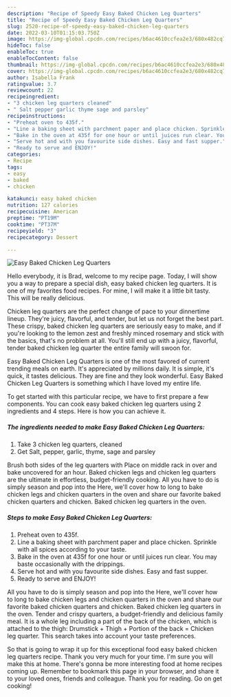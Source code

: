 ```yaml
---
description: "Recipe of Speedy Easy Baked Chicken Leg Quarters"
title: "Recipe of Speedy Easy Baked Chicken Leg Quarters"
slug: 2520-recipe-of-speedy-easy-baked-chicken-leg-quarters
date: 2022-03-10T01:15:03.750Z
image: https://img-global.cpcdn.com/recipes/b6ac4610ccfea2e3/680x482cq70/easy-baked-chicken-leg-quarters-recipe-main-photo.jpg
hideToc: false
enableToc: true
enableTocContent: false
thumbnail: https://img-global.cpcdn.com/recipes/b6ac4610ccfea2e3/680x482cq70/easy-baked-chicken-leg-quarters-recipe-main-photo.jpg
cover: https://img-global.cpcdn.com/recipes/b6ac4610ccfea2e3/680x482cq70/easy-baked-chicken-leg-quarters-recipe-main-photo.jpg
author: Isabella Frank
ratingvalue: 3.7
reviewcount: 22
recipeingredient:
- "3 chicken leg quarters cleaned"
- " Salt pepper garlic thyme sage and parsley"
recipeinstructions:
- "Preheat oven to 435f."
- "Line a baking sheet with parchment paper and place chicken. Sprinkle with all spices according to your taste."
- "Bake in the oven at 435f for one hour or until juices run clear. You may baste occasionally with the drippings."
- "Serve hot and with you favourite side dishes. Easy and fast supper."
- "Ready to serve and ENJOY!"
categories:
- Recipe
tags:
- easy
- baked
- chicken

katakunci: easy baked chicken 
nutrition: 127 calories
recipecuisine: American
preptime: "PT19M"
cooktime: "PT37M"
recipeyield: "3"
recipecategory: Dessert

---
```



![Easy Baked Chicken Leg Quarters](https://img-global.cpcdn.com/recipes/b6ac4610ccfea2e3/680x482cq70/easy-baked-chicken-leg-quarters-recipe-main-photo.jpg)

Hello everybody, it is Brad, welcome to my recipe page. Today, I will show you a way to prepare a special dish, easy baked chicken leg quarters. It is one of my favorites food recipes. For mine, I will make it a little bit tasty. This will be really delicious.

Chicken leg quarters are the perfect change of pace to your dinnertime lineup. They&#39;re juicy, flavorful, and tender, but let us not forget the best part. These crispy, baked chicken leg quarters are seriously easy to make, and if you&#39;re looking to the lemon zest and freshly minced rosemary and stick with the basics, that&#39;s no problem at all. You&#39;ll still end up with a juicy, flavorful, tender baked chicken leg quarter the entire family will swoon for.

Easy Baked Chicken Leg Quarters is one of the most favored of current trending meals on earth. It's appreciated by millions daily. It is simple, it's quick, it tastes delicious. They are fine and they look wonderful. Easy Baked Chicken Leg Quarters is something which I have loved my entire life.


To get started with this particular recipe, we have to first prepare a few components. You can cook easy baked chicken leg quarters using 2 ingredients and 4 steps. Here is how you can achieve it.

<!--inarticleads1-->

##### The ingredients needed to make Easy Baked Chicken Leg Quarters:

1. Take 3 chicken leg quarters, cleaned
1. Get  Salt, pepper, garlic, thyme, sage and parsley


Brush both sides of the leg quarters with Place on middle rack in over and bake uncovered for an hour. Baked chicken legs and chicken leg quarters are the ultimate in effortless, budget-friendly cooking. All you have to do is simply season and pop into the Here, we&#39;ll cover how to long to bake chicken legs and chicken quarters in the oven and share our favorite baked chicken quarters and chicken. Baked chicken leg quarters in the oven. 

<!--inarticleads2-->

##### Steps to make Easy Baked Chicken Leg Quarters:

1. Preheat oven to 435f.
1. Line a baking sheet with parchment paper and place chicken. Sprinkle with all spices according to your taste.
1. Bake in the oven at 435f for one hour or until juices run clear. You may baste occasionally with the drippings.
1. Serve hot and with you favourite side dishes. Easy and fast supper.
1. Ready to serve and ENJOY!

All you have to do is simply season and pop into the Here, we&#39;ll cover how to long to bake chicken legs and chicken quarters in the oven and share our favorite baked chicken quarters and chicken. Baked chicken leg quarters in the oven. Tender and crispy quarters, a budget-friendly and delicious family meal. It is a whole leg including a part of the back of the chicken, which is attached to the thigh: Drumstick + Thigh + Portion of the back = Chicken leg quarter. This search takes into account your taste preferences. 

So that is going to wrap it up for this exceptional food easy baked chicken leg quarters recipe. Thank you very much for your time. I'm sure you will make this at home. There's gonna be more interesting food at home recipes coming up. Remember to bookmark this page in your browser, and share it to your loved ones, friends and colleague. Thank you for reading. Go on get cooking!
